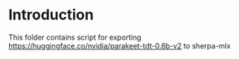# Introduction

This folder contains script for exporting
https://huggingface.co/nvidia/parakeet-tdt-0.6b-v2
to sherpa-mlx
